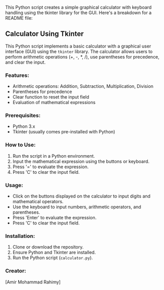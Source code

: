 This Python script creates a simple graphical calculator with keyboard handling using the tkinter library for the GUI. Here's a breakdown for a README file:

## Calculator Using Tkinter

This Python script implements a basic calculator with a graphical user interface (GUI) using the `tkinter` library. The calculator allows users to perform arithmetic operations (+, -, *, /), use parentheses for precedence, and clear the input.

### Features:

- Arithmetic operations: Addition, Subtraction, Multiplication, Division
- Parentheses for precedence
- Clear function to reset the input field
- Evaluation of mathematical expressions

### Prerequisites:

- Python 3.x
- Tkinter (usually comes pre-installed with Python)

### How to Use:

1. Run the script in a Python environment.
2. Input the mathematical expression using the buttons or keyboard.
3. Press '=' to evaluate the expression.
4. Press 'C' to clear the input field.

### Usage:

- Click on the buttons displayed on the calculator to input digits and mathematical operators.
- Use the keyboard to input numbers, arithmetic operators, and parentheses.
- Press 'Enter' to evaluate the expression.
- Press 'C' to clear the input field.

### Installation:

1. Clone or download the repository.
2. Ensure Python and Tkinter are installed.
3. Run the Python script (`calculator.py`).

### Creator:
[Amir Mohammad Rahimy]
